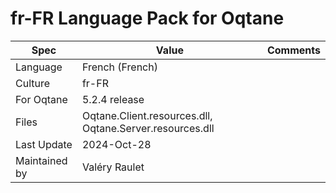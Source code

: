 # fr-FR Language Pack for Oqtane

| Spec                | Value                               | Comments
| ------------------- | ----------------------------------- | ------------------- |
| Language            | French (French)
| Culture             | fr-FR
| For Oqtane          | 5.2.4 release
| Files               | Oqtane.Client.resources.dll, Oqtane.Server.resources.dll
| Last Update         | 2024-Oct-28
| Maintained by       | Valéry Raulet